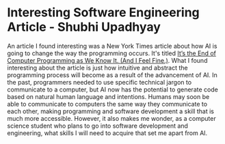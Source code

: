 # Interesting Software Engineering Article - Shubhi Upadhyay

An article I found interesting was a New York Times article about how AI is going to change the way the programming occurs. 
It's titled [It’s the End of Computer Programming as We Know It. \(And I Feel Fine.\)](https://www.nytimes.com/2023/06/02/opinion/ai-coding.html?searchResultPosition=14). 
What I found interesting about the article is just how intuitive and abstract the programming process will become as a result of the advancement of AI. In the past, programmers needed to use specific technical jargon to communicate to a computer, but AI now has the potential to generate code based on natural human language and intentions.
Humans may soon be able to communicate to computers the same way they communicate to each other, making programming and software development a skill that is much more accessible.
However, it also makes me wonder, as a computer science student who plans to go into software development and engineering, what skills I will need to acquire that set me apart from AI. 

